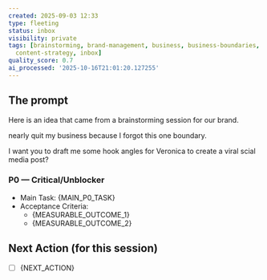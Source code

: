 ```yaml
---
created: 2025-09-03 12:33
type: fleeting
status: inbox
visibility: private
tags: [brainstorming, brand-management, business, business-boundaries, chatgpt, content-creation,
  content-strategy, inbox]
quality_score: 0.7
ai_processed: '2025-10-16T21:01:20.127255'
---
```


## The prompt
Here is an idea that came from a brainstorming session for our brand.

<idea>
nearly quit my business because I forgot this one boundary.
</idea>

I want you to draft me some hook angles for Veronica to create a viral scial media post?
### P0 — Critical/Unblocker
- Main Task: {MAIN_P0_TASK}
- Acceptance Criteria:
  - {MEASURABLE_OUTCOME_1}
  - {MEASURABLE_OUTCOME_2}

## Next Action (for this session)
- [ ] {NEXT_ACTION}

